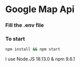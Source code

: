 # Google Map Api

### Fill the .env file

### To start
```bash
npm install && npm start
```

I use Node.JS 18.13.0 & npm 9.6.1

